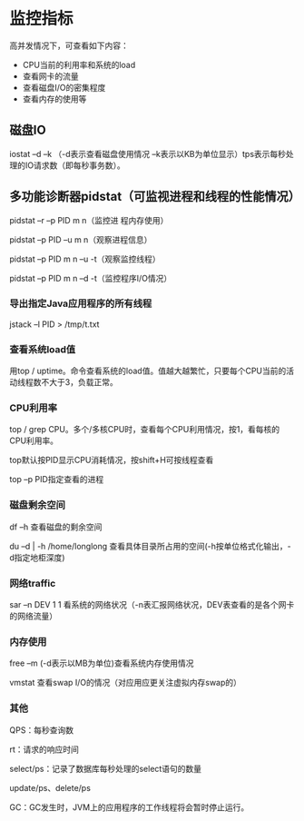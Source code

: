 # 监控指标

高并发情况下，可查看如下内容：

- CPU当前的利用率和系统的load
- 查看网卡的流量
- 查看磁盘I/O的密集程度
- 查看内存的使用等

## 磁盘IO

iostat –d –k （-d表示查看磁盘使用情况 –k表示以KB为单位显示）tps表示每秒处理的IO请求数（即每秒事务数）。

## 多功能诊断器pidstat（可监视进程和线程的性能情况）

pidstat –r –p PID m n（监控进 程内存使用）

pidstat –p PID –u m n（观察进程信息）

pidstat –p PID m n –u -t（观察监控线程）

pidstat –p PID m n –d -t（监控程序I/O情况）

### 导出指定Java应用程序的所有线程 

jstack –l PID > /tmp/t.txt

### 查看系统load值

用top / uptime。命令查看系统的load值。值越大越繁忙，只要每个CPU当前的活动线程数不大于3，负载正常。

### CPU利用率

top / grep CPU。多个/多核CPU时，查看每个CPU利用情况，按1，看每核的CPU利用率。

top默认按PID显示CPU消耗情况，按shift+H可按线程查看

top –p PID指定查看的进程

### 磁盘剩余空间

df –h 查看磁盘的剩余空间

du –d | -h /home/longlong 查看具体目录所占用的空间(-h按单位格式化输出，-d指定地柜深度)

### 网络traffic

sar –n DEV 1 1 看系统的网络状况（-n表汇报网络状况，DEV表查看的是各个网卡的网络流量）

### 内存使用

free –m (-d表示以MB为单位)查看系统内存使用情况

vmstat 查看swap I/O的情况（对应用应更关注虚拟内存swap的）

### 其他

QPS：每秒查询数

rt：请求的响应时间

select/ps：记录了数据库每秒处理的select语句的数量

update/ps、delete/ps

GC：GC发生时，JVM上的应用程序的工作线程将会暂时停止运行。











